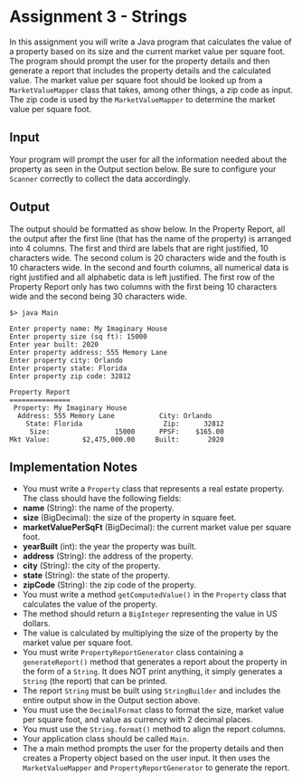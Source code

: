 # Assignment 3 - Strings
In this assignment you will write a Java program that calculates the value of a property based on its size and the current market value per square foot. The program should prompt the user for the property details and then generate a report that includes the property details and the calculated value. The market value per square foot should be looked up from a `MarketValueMapper` class that takes, among other things, a zip code as input. The zip code is used by the `MarketValueMapper` to determine the market value per square foot.

## Input
Your program will prompt the user for all the information needed about the property as seen in the Output
section below. Be sure to configure your `Scanner` correctly to collect the data accordingly.

## Output
The output should be formatted as show below.  In the Property Report, all the output after
the first line (that has the name of the property) is arranged into 4 columns.  The first and
third are labels that are right justified, 10 characters wide. The second colum is 20 characters
wide and the fouth is 10 characters wide.  In the second and fourth columns, all numerical data
is right justified and all alphabetic data is left justified. The first row of the Property
Report only has two columns with the first being 10 characters wide and the second being 30 
characters wide.

	$> java Main

	Enter property name: My Imaginary House
	Enter property size (sq ft): 15000
	Enter year built: 2020
	Enter property address: 555 Memory Lane
	Enter property city: Orlando
	Enter property state: Florida
	Enter property zip code: 32812

	Property Report
	===============
	 Property: My Imaginary House            
	  Address: 555 Memory Lane           City: Orlando   
	    State: Florida                    Zip:      32812
	     Size:                15000      PPSF:    $165.00
	Mkt Value:        $2,475,000.00     Built:       2020

## Implementation Notes
- You must write a `Property` class that represents a real estate property. The class should have the following fields:
 - **name** (String): the name of the property.
 - **size** (BigDecimal): the size of the property in square feet.
 - **marketValuePerSqFt** (BigDecimal): the current market value per square foot.
 - **yearBuilt** (int): the year the property was built.
 - **address** (String): the address of the property.
 - **city** (String): the city of the property.
 - **state** (String): the state of the property.
 - **zipCode** (String): the zip code of the property.
- You must write a method `getComputedValue()` in the `Property` class that calculates the value of the property.
 - The method should return a `BigInteger` representing the value in US dollars. 
 - The value is calculated by multiplying the size of the property by the market value per square foot.
- You must write `PropertyReportGenerator` class containing a `generateReport()` method that generates a report about the property in the form of a `String`. It does NOT print anything, it simply generates a `String` (the report) that can be printed.
 - The report `String` must be built using `StringBuilder` and includes the entire output show in the Output section above.
 - You must use the `DecimalFormat` class to format the size, market value per square foot, and value as currency with 2 decimal places.
 - You must use the `String.format()` method to align the report columns.
- Your application class should be called `Main`.
- The a main method prompts the user for the property details and then creates a Property object based on the user input. It then uses the `MarketValueMapper` and `PropertyReportGenerator` to generate the report.
